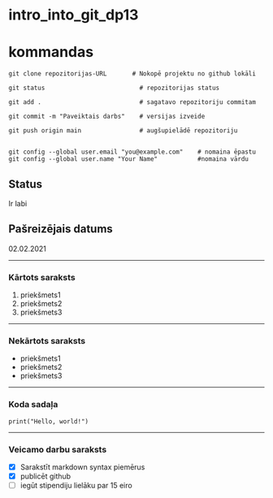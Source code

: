 # intro_into_git_dp13


# kommandas

```
git clone repozitorijas-URL       # Nokopē projektu no github lokāli

git status                          # repozitorijas status

git add .                           # sagatavo repozitoriju commitam

git commit -m "Paveiktais darbs"    # versijas izveide

git push origin main                # augšupielādē repozitoriju


git config --global user.email "you@example.com"    # nomaina ēpastu
git config --global user.name "Your Name"           #nomaina vārdu
```

## Status
Ir labi

## Pašreizējais datums
02.02.2021

---

### Kārtots saraksts
1. priekšmets1
2. priekšmets2
3. priekšmets3

---

### Nekārtots saraksts
- priekšmets1
- priekšmets2
- priekšmets3

---

### Koda sadaļa
`print("Hello, world!")`

---

### Veicamo darbu saraksts

- [x] Sarakstīt markdown syntax piemērus
- [x] publicēt github
- [ ] iegūt stipendiju lielāku par 15 eiro